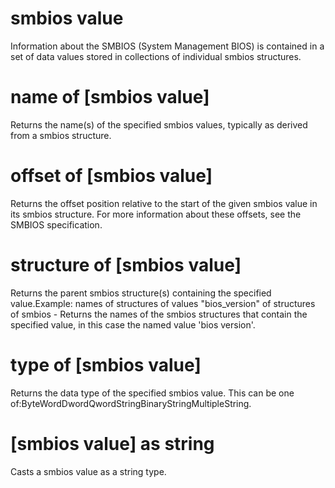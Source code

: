 # smbios value

Information about the SMBIOS (System Management BIOS) is contained in a set of data values stored in collections of individual smbios structures.

# name of [smbios value]

Returns the name(s) of the specified smbios values, typically as derived from a smbios structure.

# offset of [smbios value]

Returns the offset position relative to the start of the given smbios value in its smbios structure. For more information about these offsets, see the SMBIOS specification.

# structure of [smbios value]

Returns the parent smbios structure(s) containing the specified value.Example: names of structures of values &quot;bios_version&quot; of structures of smbios - Returns the names of the smbios structures that contain the specified value, in this case the named value &#39;bios version&#39;.

# type of [smbios value]

Returns the data type of the specified smbios value. This can be one of:ByteWordDwordQwordStringBinaryStringMultipleString.

# [smbios value] as string

Casts a smbios value as a string type.
